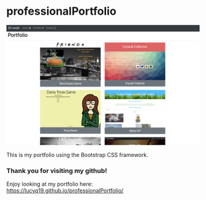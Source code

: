 # professionalPortfolio

![Image of professionalPortfolio](./assets/images/professionalPortfolio.png)

This is my portfolio using the Bootstrap CSS framework.

### Thank you for visiting my github!
Enjoy looking at my portfolio here: https://lucyq19.github.io/professionalPortfolio/